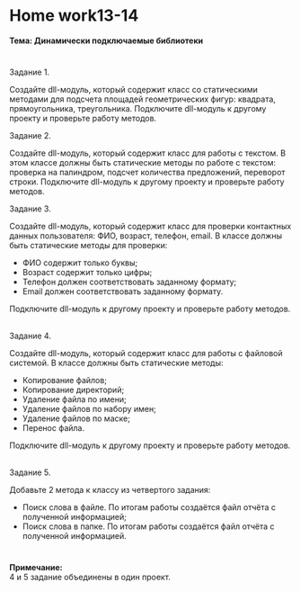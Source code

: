 # <b>Home work13-14

Тема: Динамически подключаемые библиотеки</b><br>
#

Задание 1.<br>

Создайте dll-модуль, который содержит класс со статическими методами для подсчета площадей геометрических фигур: квадрата, прямоугольника, треугольника. Подключите dll-модуль к другому проекту и проверьте работу методов.

Задание 2.<br>

Создайте dll-модуль, который содержит класс для работы  с текстом. В этом классе должны быть статические методы по работе с текстом: проверка на палиндром, подсчет количества предложений, переворот строки. Подключите dll-модуль к другому проекту и проверьте работу методов.

Задание 3.<br>

Создайте dll-модуль, который содержит класс для проверки контактных данных пользователя: ФИО, возраст, телефон, email. В классе должны быть статические методы для проверки:
<ul>
<li>ФИО содержит только буквы;</li>
<li>Возраст содержит только цифры;</li>
<li>Телефон должен соответствовать заданному формату;</li>
<li>Email должен соответствовать заданному формату.</li>
</ul>
Подключите dll-модуль к другому проекту и проверьте работу методов.<br><br>

Задание 4.<br>

Создайте dll-модуль, который содержит класс для работы с файловой системой. В классе должны быть статические методы:
<ul>
<li>Копирование файлов;</li>
<li>Копирование директорий;</li>
<li>Удаление файла по имени;</li>
<li>Удаление файлов по набору имен;</li>
<li>Удаление файлов по маске;</li>
<li> Перенос файла.</li>
</ul>
Подключите dll-модуль к другому проекту и проверьте работу методов.<br><br>

Задание 5.<br>

Добавьте 2 метода к классу из четвертого задания:
<ul>
<li>Поиск слова в файле. По итогам работы создаётся файл отчёта с полученной информацией;</li>
<li>Поиск слова в папке. По итогам работы создаётся файл отчёта с полученной информацией.</li>
</ul>


# 


<b>Примечание:</b><br>
4 и 5 задание объединены в один проект.
